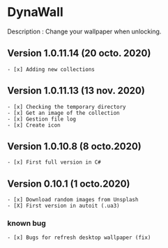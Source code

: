 # DynaWall

Description : Change your wallpaper when unlocking.

## Version 1.0.11.14 (20 octo. 2020)
    - [x] Adding new collections

## Version 1.0.11.13 (13 nov. 2020)
    - [x] Checking the temporary directory
    - [x] Get an image of the collection
    - [x] Gestion file log
    - [x] Create icon

## Version 1.0.10.8 (8 octo.2020)
    - [x] First full version in C#

## Version 0.10.1 (1 octo.2020)
    - [x] Download random images from Unsplash
    - [X] First version in autoit (.ua3)

### known bug
    - [x] Bugs for refresh desktop wallpaper (fix)